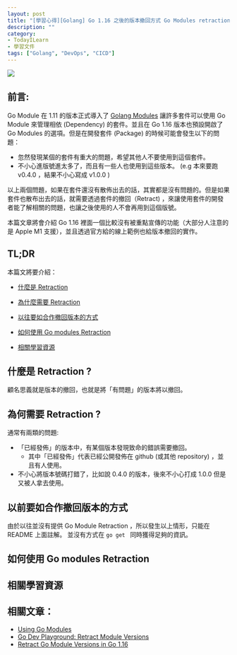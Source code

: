 ```yaml
---
layout: post
title: "[學習心得][Golang] Go 1.16 之後的版本撤回方式 Go Modules retraction"
description: ""
category: 
- TodayILearn
- 學習文件
tags: ["Golang", "DevOps", "CICD"]
---
```




![](https://i.ytimg.com/vi/23JqUVHV7_Q/maxresdefault.jpg)

## 前言:

Go Module 在 1.11 的版本正式導入了 [Golang Modules](https://blog.golang.org/using-go-modules) 讓許多套件可以使用 Go Module 來管理相依 (Dependency) 的套件。並且在 Go 1.16 版本也預設開啟了 Go Modules 的選項。但是在開發套件 (Package) 的時候可能會發生以下的問題：

- 忽然發現某個的套件有重大的問題，希望其他人不要使用到這個套件。
- 不小心進版號進太多了，而且有一些人也使用到這些版本。 (e.g 本來要跑 v0.4.0 ，結果不小心寫成 v1.0.0 )

以上兩個問題，如果在套件還沒有散佈出去的話，其實都是沒有問題的。但是如果套件也散布出去的話，就需要透過套件的撤回（Retract) ，來讓使用套件的開發者能了解相關的問題，也讓之後使用的人不會再用到這個版號。

本篇文章將會介紹 Go 1.16 裡面一個比較沒有被重點宣傳的功能（大部分人注意的是 Apple M1 支援），並且透過官方給的線上範例也給版本撤回的實作。

## TL;DR 

本篇文將要介紹：

- <a href="#what-is-retraction">什麼是 Retraction</a>

- <a href="#why-retraction">為什麼需要 Retraction</a>

- <a href="#old-way-retraction">以往要如合作撤回版本的方式</a>

- <a href="#howto-retraction">如何使用 Go modules Retraction </a>

- <a href="#retraction-reference">相關學習資源</a>




## 什麼是 Retraction ?

<a id="what-is-retraction"></a>

顧名思義就是版本的撤回，也就是將「有問題」的版本將以撤回。



## 為何需要 Retraction ?

<a id="why-retraction"></a>

通常有兩類的問題:

- 「已經發佈」的版本中，有某個版本發現致命的錯誤需要撤回。
  - 其中「已經發佈」代表已經公開發佈在 github (或其他 repository) ，並且有人使用。
- 不小心將版本號碼打錯了，比如說 0.4.0 的版本，後來不小心打成 1.0.0 但是又被人拿去使用。



## 以前要如合作撤回版本的方式

<a id="old-way-retraction"></a>

由於以往並沒有提供 Go Module Retraction ，所以發生以上情形，只能在 README 上面註解。 並沒有方式在 `go get ` 同時獲得足夠的資訊。



## 如何使用 Go modules Retraction 

<a id="howto-retraction"></a>



## 相關學習資源

<a id="retraction-reference"></a>



## 相關文章：

- [Using Go Modules](https://blog.golang.org/using-go-modules)
- [Go Dev Playground: Retract Module Versions](https://play-with-go.dev/retract-module-versions_go116_en/)
- [Retract Go Module Versions in Go 1.16](https://golangtutorial.dev/tips/retract-go-module-versions/)


